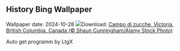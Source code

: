 ## History Bing Wallpaper
Wallpaper date: 2024-10-28
![](https://www.bing.com/th?id=OHR.PumpkinMist_IT-IT9256406866_UHD.jpg&w=1000)Download: [Campo di zucche, Victoria, British Columbia, Canada (© Shaun Cunningham/Alamy Stock Photo)](https://www.bing.com/th?id=OHR.PumpkinMist_IT-IT9256406866_UHD.jpg)

Auto get programm by LtgX
